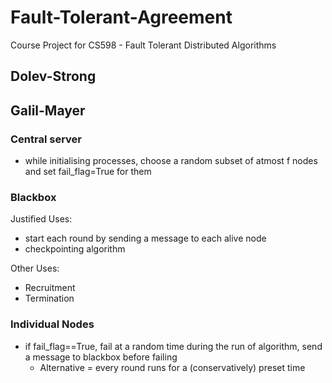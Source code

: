 # Fault-Tolerant-Agreement
Course Project for CS598 - Fault Tolerant Distributed Algorithms

## Dolev-Strong


## Galil-Mayer

### Central server
- while initialising processes, choose a random subset of atmost f nodes and set fail_flag=True for them

### Blackbox
Justified Uses:
- start each round by sending a message to each alive node
- checkpointing algorithm

Other Uses:
- Recruitment
- Termination

### Individual Nodes
- if fail_flag==True, fail at a random time during the run of algorithm, send a message to blackbox before failing
	- Alternative = every round runs for a (conservatively) preset time


